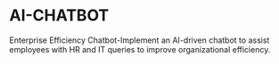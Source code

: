 # AI-CHATBOT
Enterprise Efficiency Chatbot-Implement an AI-driven chatbot to assist employees with HR and IT queries to improve organizational efficiency.

